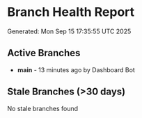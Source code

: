 # Branch Health Report
Generated: Mon Sep 15 17:35:55 UTC 2025

## Active Branches
- **main** - 13 minutes ago by Dashboard Bot

## Stale Branches (>30 days)
No stale branches found
